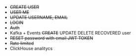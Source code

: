 

- ~~CREATE USER~~
- ~~USER ME~~
- ~~UPDATE USERNAME, EMAIL~~
- ~~LOGIN~~
- ~~Auth~~  
- Kafka + Events ~~CREATE~~ UPDATE DELETE RECOVERED user
- ~~RESET password with email JWT TOKEN~~
- ~~Rate limited~~
- ClickHouse analitycs